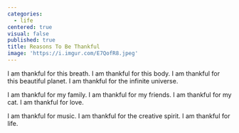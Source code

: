 ```yaml
---
categories:
  - life
centered: true
visual: false
published: true
title: Reasons To Be Thankful
image: 'https://i.imgur.com/E7QofR8.jpeg'
---
```

I am thankful for this breath.
I am thankful for this body.
I am thankful for this beautiful planet.
I am thankful for the infinite universe.

I am thankful for my family.
I am thankful for my friends.
I am thankful for my cat.
I am thankful for love.

I am thankful for music.
I am thankful for the creative spirit.
I am thankful for life.
